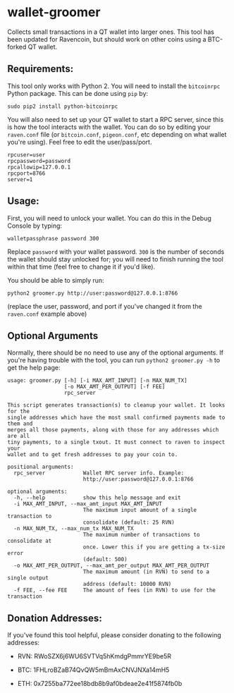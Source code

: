# wallet-groomer
Collects small transactions in a QT wallet into larger ones. This tool has been updated for Ravencoin, but should work on other coins using a BTC-forked QT wallet.

## Requirements:

This tool only works with Python 2. You will need to install the `bitcoinrpc` Python package. This can be done using `pip` by:

`sudo pip2 install python-bitcoinrpc`

You will also need to set up your QT wallet to start a RPC server, since this is how the tool interacts with the wallet. You can do so by editing your `raven.conf` file (or `bitcoin.conf`, `pigeon.conf`, etc depending on what wallet you're using). Feel free to edit the user/pass/port.

```
rpcuser=user
rpcpassword=password
rpcallowip=127.0.0.1
rpcport=8766
server=1
```

## Usage:

First, you will need to unlock your wallet. You can do this in the Debug Console by typing:

`walletpassphrase password 300`

Replace `password` with your wallet password. `300` is the number of seconds the wallet should stay unlocked for; you will need to finish running the tool within that time (feel free to change it if you'd like).

You should be able to simply run:

`python2 groomer.py http://user:password@127.0.0.1:8766`

(replace the user, password, and port if you've changed it from the `raven.conf` example above)

## Optional Arguments

Normally, there should be no need to use any of the optional arguments. If you're having trouble with the tool, you can run `python2 groomer.py -h` to get the help page:

```
usage: groomer.py [-h] [-i MAX_AMT_INPUT] [-n MAX_NUM_TX]
                  [-o MAX_AMT_PER_OUTPUT] [-f FEE]
                  rpc_server

This script generates transaction(s) to cleanup your wallet. It looks for the
single addresses which have the most small confirmed payments made to them and
merges all those payments, along with those for any addresses which are all
tiny payments, to a single txout. It must connect to raven to inspect your
wallet and to get fresh addresses to pay your coin to.

positional arguments:
  rpc_server            Wallet RPC server info. Example:
                        http://user:password@127.0.0.1:8766

optional arguments:
  -h, --help            show this help message and exit
  -i MAX_AMT_INPUT, --max_amt_input MAX_AMT_INPUT
                        The maximum input amount of a single transaction to
                        consolidate (default: 25 RVN)
  -n MAX_NUM_TX, --max_num_tx MAX_NUM_TX
                        The maximum number of transactions to consolidate at
                        once. Lower this if you are getting a tx-size error
                        (default: 500)
  -o MAX_AMT_PER_OUTPUT, --max_amt_per_output MAX_AMT_PER_OUTPUT
                        The maximum amount (in RVN) to send to a single output
                        address (default: 10000 RVN)
  -f FEE, --fee FEE     The amount of fees (in RVN) to use for the transaction
```


## Donation Addresses:
If you've found this tool helpful, please consider donating to the following addresses:

- RVN: RWoSZX6j6WU6SVTVq5hKmdgPmmrYE9be5R

- BTC: 1FHLroBZaB74QvQW5mBmAxCNVJNXa14mH5

- ETH: 0x7255ba772ee18bdb8b9af0bdeae2e41f5874fb0b
